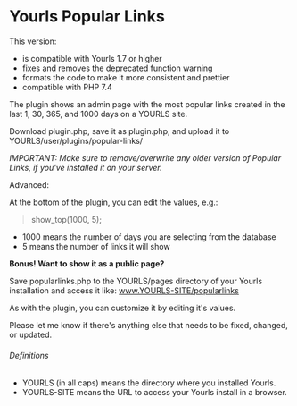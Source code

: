 # Yourls Popular Links

This version:
* is compatible with Yourls 1.7 or higher
* fixes and removes the deprecated function warning
* formats the code to make it more consistent and prettier
* compatible with PHP 7.4

The plugin shows an admin page with the most popular links created in the last 1, 30, 365, and 1000 days on a YOURLS site.

Download plugin.php, save it as plugin.php, and upload it to YOURLS/user/plugins/popular-links/

*IMPORTANT:  Make sure to remove/overwrite any older version of Popular Links, if you've installed it on your server.*

Advanced:

At the bottom of the plugin, you can edit the values, e.g.:

> show_top(1000, 5);

* 1000 means the number of days you are selecting from the database
* 5 means the number of links it will show

**Bonus! Want to show it as a public page?**

Save popularlinks.php to the YOURLS/pages directory of your Yourls installation
and access it like: www.YOURLS-SITE/popularlinks

As with the plugin, you can customize it by editing it's values.

Please let me know if there's anything else that needs to be fixed, changed, or updated.

###### Definitions
* YOURLS (in all caps) means the directory where you installed Yourls.
* YOURLS-SITE means the URL to access your Yourls install in a browser.
